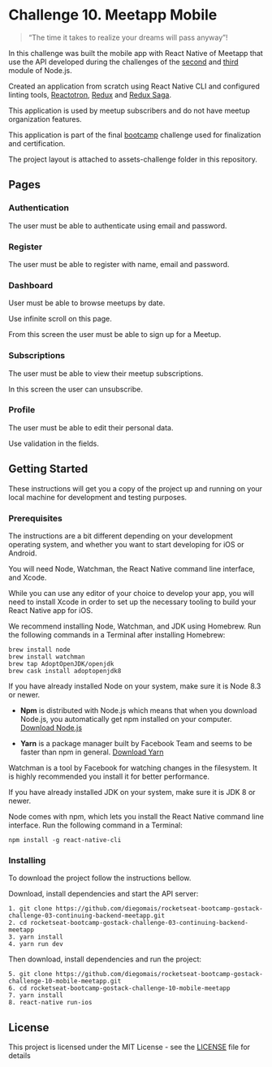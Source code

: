 # Challenge 10. Meetapp Mobile

> “The time it takes to realize your dreams will pass anyway”!

In this challenge was built the mobile app with React Native of Meetapp that use the API developed during the challenges of the [second](https://github.com/diegomais/rocketseat-bootcamp-gostack-challenge-02-starting-backend-meetapp ) and [third](https://github.com/diegomais/rocketseat-bootcamp-gostack-challenge-03-continuing-backend-meetapp) module of Node.js.

Created an application from scratch using React Native CLI and configured linting tools, [Reactotron](https://github.com/infinitered/reactotron), [Redux](https://www.github.com/reduxjs/redux) and [Redux Saga](https://github.com/redux-saga/redux-saga).

This application is used by meetup subscribers and do not have meetup organization features.

This application is part of the final [bootcamp](https://rocketseat.com.br/bootcamp) challenge used for finalization and certification.

The project layout is attached to assets-challenge folder in this repository.

## Pages

### Authentication

The user must be able to authenticate using email and password.

### Register

The user must be able to register with name, email and password.

### Dashboard

User must be able to browse meetups by date.

Use infinite scroll on this page.

From this screen the user must be able to sign up for a Meetup.

### Subscriptions

The user must be able to view their meetup subscriptions.

In this screen the user can unsubscribe.

### Profile

The user must be able to edit their personal data.

Use validation in the fields.

## Getting Started

These instructions will get you a copy of the project up and running on your local machine for development and testing purposes.

### Prerequisites

The instructions are a bit different depending on your development operating system, and whether you want to start developing for iOS or Android.

You will need Node, Watchman, the React Native command line interface, and Xcode.

While you can use any editor of your choice to develop your app, you will need to install Xcode in order to set up the necessary tooling to build your React Native app for iOS.

We recommend installing Node, Watchman, and JDK using Homebrew. Run the following commands in a Terminal after installing Homebrew:

```
brew install node
brew install watchman
brew tap AdoptOpenJDK/openjdk
brew cask install adoptopenjdk8
```

If you have already installed Node on your system, make sure it is Node 8.3 or newer.

* **Npm** is distributed with Node.js which means that when you download Node.js, you automatically get npm installed on your computer. [Download Node.js](https://nodejs.org/en/download/)

* **Yarn** is a package manager built by Facebook Team and seems to be faster than npm in general.  [Download Yarn](https://yarnpkg.com/en/docs/install)

Watchman is a tool by Facebook for watching changes in the filesystem. It is highly recommended you install it for better performance.

If you have already installed JDK on your system, make sure it is JDK 8 or newer.

Node comes with npm, which lets you install the React Native command line interface. Run the following command in a Terminal:

```
npm install -g react-native-cli
```

### Installing

To download the project follow the instructions bellow.

Download, install dependencies and start the API server:

```
1. git clone https://github.com/diegomais/rocketseat-bootcamp-gostack-challenge-03-continuing-backend-meetapp.git
2. cd rocketseat-bootcamp-gostack-challenge-03-continuing-backend-meetapp
3. yarn install
4. yarn run dev
```

Then download, install dependencies and run the project:

```
5. git clone https://github.com/diegomais/rocketseat-bootcamp-gostack-challenge-10-mobile-meetapp.git
6. cd rocketseat-bootcamp-gostack-challenge-10-mobile-meetapp
7. yarn install
8. react-native run-ios
```

## License

This project is licensed under the MIT License - see the [LICENSE](LICENSE) file for details
